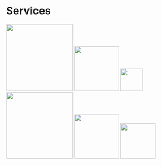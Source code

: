 Services
========
 <img src="https://expressjs.com/images/express-facebook-share.png" width="180">
 <img src="http://jwt.io/img/logo-asset.svg" width="120"> 
 <img src="https://www.javatpoint.com/js/nodejs/images/node-js-tutorial.png" width="60"> 
 <img src="https://image.codeforgeek.com/wp-content/uploads/2017/01/30175751/sequelize-and-postgresql.png" width="180"> 
 <img class="irc_mi" src="https://jestjs.io/img/opengraph.png"  width="120"> 
 <img class="irc_mi" src="https://cdn.vox-cdn.com/thumbor/fbrTLtxuP2D29o8VJUaE-u3NKfU=/0x0:792x613/1200x800/filters:focal(300x237:426x363)/cdn.vox-cdn.com/uploads/chorus_image/image/59850273/Docker_logo_011.0.png" width="95">
